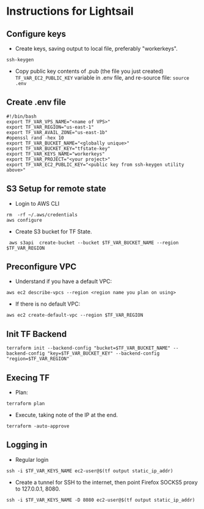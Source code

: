 # Instructions for Lightsail


## Configure keys
* Create keys, saving output to local file, preferably "workerkeys".
```
ssh-keygen
```
* Copy public key contents of <keyfile>.pub (the file you just created) `TF_VAR_EC2_PUBLIC_KEY` variable in .env file, and re-source file: `source .env`

## Create .env file
```
#!/bin/bash
export TF_VAR_VPS_NAME="<name of VPS>"
export TF_VAR_REGION="us-east-1"
export TF_VAR_AVAIL_ZONE="us-east-1b"
#openssl rand -hex 10
export TF_VAR_BUCKET_NAME="<globally unique>"
export TF_VAR_BUCKET_KEY="tfstate-key"
export TF_VAR_KEYS_NAME="workerkeys"
export TF_VAR_PROJECT="<your project>"
export TF_VAR_EC2_PUBLIC_KEY="<public key from ssh-keygen utility above>"
```
## S3 Setup for remote state

* Login to AWS CLI
```
rm  -rf ~/.aws/credentials
aws configure
```

* Create S3 bucket for TF State.
```
 aws s3api  create-bucket --bucket $TF_VAR_BUCKET_NAME --region $TF_VAR_REGION
```

## Preconfigure VPC
* Understand if you have a default VPC:
```
aws ec2 describe-vpcs --region <region name you plan on using>
```
* If there is no default VPC:
```
aws ec2 create-default-vpc --region $TF_VAR_REGION 
```

## Init TF Backend

```
terraform init --backend-config "bucket=$TF_VAR_BUCKET_NAME" --backend-config "key=$TF_VAR_BUCKET_KEY" --backend-config "region=$TF_VAR_REGION"
```

## Execing TF
* Plan:
```
terraform plan
```
* Execute, taking note of the IP at the end.
```
terraform -auto-approve
```

## Logging in
* Regular login
```
ssh -i $TF_VAR_KEYS_NAME ec2-user@$(tf output static_ip_addr) 
```
* Create a tunnel for SSH to the internet, then point Firefox SOCKS5 proxy to 127.0.0.1, 8080.
```
ssh -i $TF_VAR_KEYS_NAME -D 8080 ec2-user@$(tf output static_ip_addr)
```

